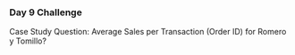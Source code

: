 ### Day 9 Challenge
Case Study Question: Average Sales per Transaction (Order ID) for Romero y Tomillo?